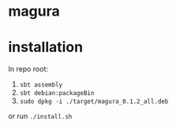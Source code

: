 # magura


# installation
In repo root:
1. `sbt assembly`
1. `sbt debian:packageBin`
2. `sudo dpkg -i ./target/magura_0.1.2_all.deb`

or run `./install.sh`